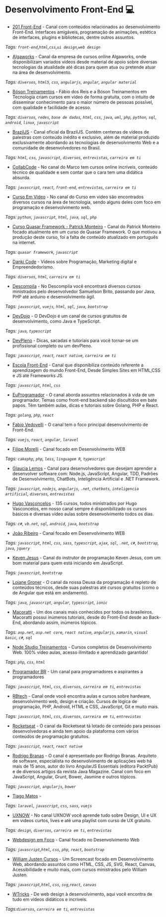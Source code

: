 # Desenvolvimento Front-End 💻

- [201 Front-End](https://bit.ly/2AhNiFZ) - Canal com conteúdos relacionados ao desenvolvimento Front-End. Interfaces amigáveis, programação de animações, estética de interfaces, plugins e bibliotecas, dentre outros assuntos.

_Tags: `front-end`,`html`,`css`,`ui design`,`web design`_

- [Algaworks](https://bit.ly/2AeIW25) - Canal da empresa de cursos online Algaworks, onde disponibilizam variados vídeos desde material de apoio sobre diversas tecnologias da atualidade até dicas para quem atua ou pretende atuar na área de desenvolvimento.

_Tags: `diversos`, `html5`, `css`, `angularjs`, `angular`, `angular material`_
	
- [Bóson Treinamentos](https://bit.ly/2EJoJVd) - Fábio dos Reis e a Bóson Treinamentos em Tecnologia criam cursos em vídeo de forma gratuita, com o intuito de disseminar conhecimento para o maior número de pessoas possível, com qualidade e facilidade de acesso.

_Tags: `diversos`, `redes`, `base de dados`, `html`, `css`, `java`, `uml`, `php`, `python`, `sql`, `android`, `linux`, `javascript`_

- [BrazilJS](https://bit.ly/2rWkEoY) - Canal oficial da BrazilJS. Contém centenas de vídeos de palestras com conteúdo inédito e exclusivo, além de material produzido exclusivamente abordando as tecnologias de desenvolvimento Web e a comunidade de desenvolvedores no Brasil.

_Tags: `html`, `css`, `javascript`, `diversos`, `entrevistas`, `carreira em ti`_

- [CollabCode](https://bit.ly/2Q3u1x7) - No canal do Marco tem cursos online incríveis, conteúdo técnico de qualidade e sem contar que o cara tem uma didática absurda.

_Tags: `javascript`, `react`, `front-end`, `entrevistas`, `carreira em ti`_

- [Curso Em Video](https://bit.ly/295sAO0) - No canal do Curso em video são encontrados diversos cursos na àrea de tecnologia, sendo alguns deles com foco em programação e desenvolvimento web.

_Tags: `python`, `javascript`, `html`, `java`, `sql`, `php`_

- [Curso Quasar Framework - Patrick Monteiro](https://bit.ly/2GC6ALN) - Canal do Patrick Monteiro focado atualmente em um curso de Quasar Framework. O que motivou a produção deste curso, foi a falta de conteúdo atualizado em português na internet.

_Tags: `quasar framework`, `javascript`_

- [Danki Code](https://bit.ly/2Q1fmT4) - Vídeos sobre Programação, Marketing digital e Empreendedorismo.

_Tags: `diversos`, `html`, `carreira em ti`_

- [Descompila](https://bit.ly/2gmlh76) - No Descompila você encontrará diversos cursos ministrados pelo desenvolvedor Samuelson Brito, passando por Java, PHP até arduino e desenvolvimento ágil.

_Tags: `javascript`, `vuejs`, `html`, `sql`, `java`, `bootstrap`_

- [DevDojo](https://bit.ly/2CvRbbB) - O DevDojo é um canal de cursos gratuitos de desenvolvimento, como Java e TypeScript.

_Tags: `java`, `typescript`_

- [DevPleno](https://bit.ly/2T755Xb) - Dicas, sacadas e tutoriais para você tornar-se um profissional completo ou um devPleno.

_Tags: `javascript`, `react`, `react native`, `carreira em ti`_

- [Escola Front-End](https://bit.ly/2Sjh6sB) - Canal que disponibiliza conteúdo referente a aprendizagem do mundo Front-End, Desde Simples Sites em HTML,CSS e JS até Frameworks JS.

_Tags: `javascript`, `html`, `css`_

- [EuProgramador](https://bit.ly/2PX6r53) - O canal aborda assuntos relacionados à vida de um programador. Temas como front-end backend são discultidos em bate papos. Têm também aulas, dicas e tutoriais sobre Golang, PHP e React.

_Tags: `golang`, `php`, `react`_

- [Fabio Vedovelli](https://bit.ly/2PZzXak) - O canal tem o foco principal desenvolvimento de Front-End. 

_Tags: `vuejs`, `react`, `angular`, `laravel`_

- [Filipe Morelli](https://bit.ly/2Si4qCd) - Canal focado em Desenvolvimento WEB

_Tags: `cakephp`, `php`, `less`, `linguagem R`, `typescript`_

- [Glaucia Lemos](https://bit.ly/2LCZ9ms) - Canal para desenvolvedores que desejam aprender a desenvolver software com: Node.js, JavaScript, Angular, TDD, Padrões de Desenvolvimento, ChatBots, Inteligência Artificial e .NET Framework.

_Tags: `javascript`, `nodejs`, `angularjs`, `.net`, `chatbots`, `inteligencia artificial`, `diversos`, `entrevistas`_

- [Hugo Vasconcelos](https://bit.ly/2V9JwqH) - 135 cursos, todos ministrados por Hugo Vasconcelos, em nosso canal sempre é disponibilizado os cursos básicos e diversas vídeo aulas sobre desenvolvimento todos os dias.

_Tags: `c#`, `vb.net`, `sql`, `android`, `java`, `bootstrap`_

- [João Ribeiro](https://bit.ly/2CxTlb0) - Canal focado em Desenvolvimento WEB

_Tags: `javascript`, `html`, `css`, `sass`, `typescript`, `ajax`, `sql`, `.net`, `c#`, `bootstrap`, `java`, `jquery`_

- [Keven Jesus](https://bit.ly/2V7xU7L) - Canal do instrutor de programação Keven Jesus, com um bom material para quem está iniciando em JavaScript.

_Tags: `javascript`, `bootstrap`_

- [Loiane Groner](https://bit.ly/2TaiU79) - O canal da nossa Deusa da programação é repleto de conteúdos técnicos, desde suas palestras até cursos gratuitos (como o de Angular que está em andamento).

_Tags: `java`, `javascript`, `angular`, `typescript`, `ionic`_

- [Macoratti](https://bit.ly/2Lxk3Ds) - Um dos canais mais conhecidos por todos os brasileiros. Macoratti possui inúmeros tutoriais, desde do Front-End desde ao Back-End, abordando assim, inúmeros tópicos.

_Tags: `asp.net`, `asp.net core`, `react native`, `angularjs`, `xamarin`, `visual basic`, `c#`, `sql`_

- [Node Studio Treinamentos](https://bit.ly/2AoJlzp) - Cursos completos de Desenvolvimento Web. 100% vídeo aulas, acesso ilimitado e aprendizado garantido!

_Tags: `php`, `css`, `html`_

- [Programador BR](https://bit.ly/2Q16sVk) - Um canal para programadores e aspirantes a programadores

_Tags: `javascript`, `html`, `css`, `diversos`, `carreira em ti`, `entrevistas`_

- [RBtech](https://bit.ly/2Q1n0Ng) - Canal onde você encontra aulas e cursos sobre hardware, desenvolvimento web, design e criação. Cursos de lógica de programação, PHP, Android, HTML e CSS, JavaScript, Git e muito mais.

_Tags: `javascript`, `html`, `css`, `diversos`, `carreira em ti`, `entrevistas`_

- [Rocketseat](https://bit.ly/2Tat9su) - O canal da Rocketseat tá lotado de conteúdo para pessoas desenvolvedoras e ainda tem apoio da plataforma com vários conteúdos de programação gratuitos.

_Tags: `javascript`, `react`, `react native`_

- [Rodrigo Branas](https://bit.ly/2QOC1Y2) - O canal é apresentado por Rodrigo Branas. Arquiteto de software, especialista no desenvolvimento de aplicações web há mais de 15 anos, autor do livro AngularJS Essentials (editora PacktPub) e de diversos artigos da revista Java Magazine. Canal com foco em JavaScript, Angular, Grunt, Bower, Jasmine e outros tópicos.

_Tags: `javascript`, `angularjs`, `bower`_

- [Tiago Matos](https://bit.ly/2Cz4sjX) - 

_Tags: `laravel`, `javascript`, `css`, `sass`, `vuejs`_

- [UXNOW](https://www.youtube.com/channel/UCgfaifzmqadwKyCd0lagylQ) - No canal UXNOW você aprende tudo sobre Design, UI e UX em videos curtos, lives e até uma playlist com curso de UX gratuito.

_Tags: `design`, `diversos`, `carreira em ti`, `entrevistas`_

- [Webdesign em Foco](https://bit.ly/2CxBfFU) - Canal focado no Desenvolvimento Web

_Tags: `javascript`,`html`, `css`, `php`, `react`, `bootstrap`_

- [William Justen Cursos](https://www.youtube.com/channel/UCa12brLWzCqnxN0KOyjfmJQ) - Um Screencast focado em Desenvolvimento Web, abordando assuntos como HTML, CSS, JS, SVG, React, Canvas, Acessibilidade e muito mais, com cursos ministrados pelo William Justen.

_Tags: `javascript`,`html`, `css`, `svg`,`react`, `canvas`_

- [WTricks](https://www.youtube.com/channel/UCA97Pg29SezvcPIGsRHC8ew) - De web design à desenvolvimento, aqui você encontra de tudo em videos didáticos e incriveis.

_Tags:`diversos`, `carreira em ti`, `entrevistas`_





